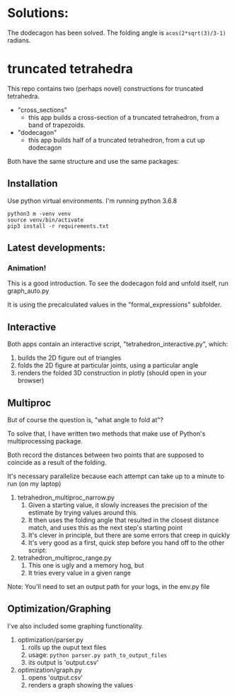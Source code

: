 # Solutions:

The dodecagon has been solved. The folding angle is ```acos(2*sqrt(3)/3-1)``` radians.


# truncated tetrahedra

This repo contains two (perhaps novel) constructions for truncated tetrahedra.

* "cross_sections"
	* this app builds a cross-section of a truncated tetrahedron, from a band of trapezoids.
* "dodecagon"
	* this app builds half of a truncated tetrahedron, from a cut up dodecagon

Both have the same structure and use the same packages:

## Installation

Use python virtual environments. I'm running python 3.6.8
	
	python3 m -venv venv
	source venv/bin/activate
	pip3 install -r requirements.txt

## Latest developments:

### Animation!

This is a good introduction. To see the dodecagon fold and unfold itself, run graph_auto.py

It is using the precalculated values in the "formal_expressions" subfolder.

## Interactive

Both apps contain an interactive script, "tetrahedron_interactive.py", which:

1. builds the 2D figure out of triangles
1. folds the 2D figure at particular joints, using a particular angle
1. renders the folded 3D construction in plotly (should open in your browser)

## Multiproc

But of course the question is, "what angle to fold at"?

To solve that, I have written two methods that make use of Python's multiprocessing package.

Both record the distances between two points that are supposed to coincide as a result of the folding.

It's necessary parallelize because each attempt can take up to a minute to run (on my laptop)

1. tetrahedron_multiproc_narrow.py
	1. Given a starting value, it slowly increases the precision of the estimate by trying values around this.
	1. It then uses the folding angle that resulted in the closest distance match, and uses this as the next step's starting point
	1. It's clever in principle, but there are some errors that creep in quickly
	1. It's very good as a first, quick step before you hand off to the other script:
1. tetrahedron_multiproc_range.py
	1. This one is ugly and a memory hog, but
	1. It tries every value in a given range

Note: You'll need to set an output path for your logs, in the env.py file

## Optimization/Graphing

I've also included some graphing functionality.

1. optimization/parser.py
	1. rolls up the ouput text files
	1. usage: `python parser.py path_to_output_files`
	1. its output is 'output.csv'
1. optimization/graph.py
	1. opens 'output.csv'
	1. renders a graph showing the values


